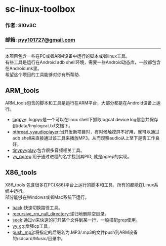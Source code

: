 # sc-linux-toolbox

### 作者: Sl0v3C
### 邮箱: pyy101727@gmail.com
****
本项目包含一些在PC或者ARM设备中运行的脚本或者linux工具。  
有些工具是运行在Android adb shell环境，需要一些Android动态库，一般都包含在Android.mk里。  
希望这个项目的工具能够对你有所帮助.
  

## ARM_tools
ARM_tools包含的脚本和工具是运行在ARM平台，大部分都是在Android设备上运行。
* [logpyy](./doc/ARM_tools/logpyy/logpyy中文说明.md): logpyy是一个可以在linux shell下抓取logcat device log信息并保存到/data/tinylogcat.txt文档下。
* [pthread_yyaudioplayer](./doc/ARM_tools/pthread_yyaudioplayer/pthread_yyaudioplayer中文说明.md):当开发新项目时，有时候触摸屏不好用，就可以通过adb shell来直接通过该工具来播放MP3，从而观察audio从上至下是否工作良好。
* [tinypyyplay](./doc/ARM_tools/tinypyyplay/tinypyyplay中文说明.md):包含很多音频相关工具。
* [yy_pgrep](./doc/ARM_tools/yy_pgrep/yy_pgrep中文说明.md):用于通过进程的名字找到其PID, 就是pgrep的实现。
  

## X86_tools  
X86_tools 包含很多在PC(X86)平台上运行的脚本和工具，所有的都能在Linux系统中运行。  
部分能够在Windows或者Mac系统下运行。

* [back](./doc/X86_tools/Enhance_Linux_Tool/back中文说明.md):快速切换路径工具。
* [recursive_rm_null_directory](./doc/X86_tools/Enhance_Linux_Tool/recursive_rm_null_directory中文说明.md):递归地删除空目录。
* [seek](./doc/X86_tools/Enhance_Linux_Tool/seek中文说明.md):通过vi来快速的打开某个文件到某一行，一般搭配grep使用。
* [yy_cp](./doc/X86_tools/Enhance_Linux_Tool/yy_cp中文说明.md):增强cp工具。
* [push_mp3](./doc/X86_tools/ForAndroidDeviceTool/push_mp3中文说明.md):将指定的后缀名为.MP3/.mp3的文件push到ARM设备的/sdcard/Music/目录中。
	
